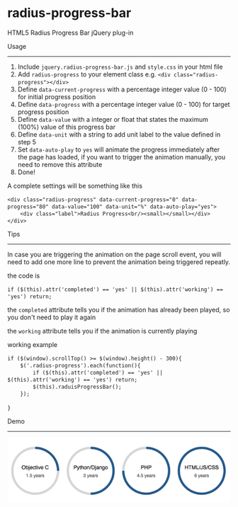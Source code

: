 radius-progress-bar
===================

HTML5 Radius Progress Bar jQuery plug-in


Usage
_____


1. Include `jquery.radius-progress-bar.js` and `style.css` in your html file
2. Add `radius-progress` to your element class e.g. `<div class="radius-progress"></div>`
3. Define `data-current-progress` with a percentage integer value (0 - 100) for initial progress position
4. Define `data-progress` with a percentage integer value (0 - 100) for target progress position
5. Define `data-value` with a integer or float that states the maximum (100%) value of this progress bar
6. Define `data-unit` with a string to add unit label to the value defined in step 5
7. Set `data-auto-play` to `yes` will animate the progress immediately after the page has loaded, if you want to trigger the animation manually, you need to remove this attribute
8. Done!


A complete settings will be something like this

```
<div class="radius-progress" data-current-progress="0" data-progress="80" data-value="100" data-unit="%" data-auto-play="yes">
    <div class="label">Radius Progress<br/><small></small></div>
</div>
```

Tips
____

In case you are triggering the animation on the page scroll event, you will need to add one more line to prevent the animation being triggered repeatly.

the code is

```
if ($(this).attr('completed') == 'yes' || $(this).attr('working') == 'yes') return;
```

the `completed` attribute tells you if the animation has already been played, so you don't need to play it again

the `working` attribute tells you if the animation is currently playing

working example

```
if ($(window).scrollTop() >= $(window).height() - 300){
    $('.radius-progress').each(function(){
        if ($(this).attr('completed') == 'yes' || $(this).attr('working') == 'yes') return;
        $(this).raduisProgressBar();
    });
    
}
```


Demo
____

![Alt Demo](demo.png)
